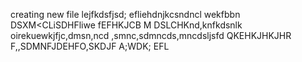 creating new file
lejfkdsfjsd;
efliehdnjkcsndncl
wekfbbn DSXM<CLiSDHFliwe
fEFHKJCB M DSLCHKnd,knfkdsnlk
oirekuewkjfjc,dmsn,ncd
,smnc,sdmncds,mncdsljsfd
QKEHKJHKJHR
F,,SDMNFJDEHFO,SKDJF A;WDK; EFL

